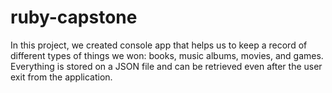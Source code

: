 # ruby-capstone
In this project, we created console app that helps us to keep a record of different types of things we won: books, music albums, movies, and games. Everything is stored on a JSON file and can be retrieved even after the user exit from the application.
